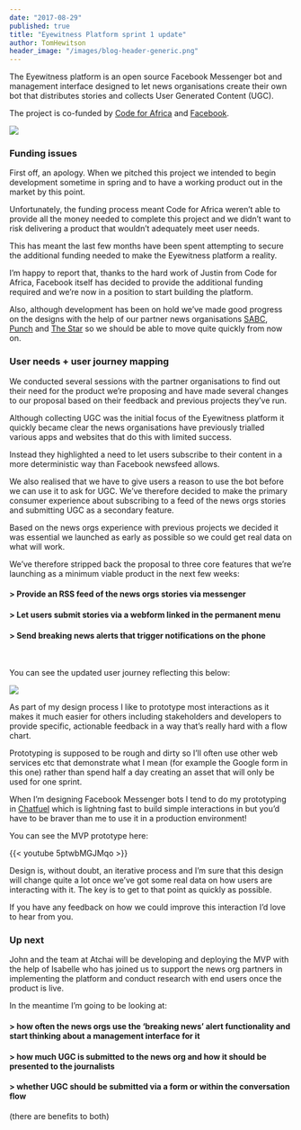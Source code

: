 ```yaml
---
date: "2017-08-29"
published: true
title: "Eyewitness Platform sprint 1 update"
author: TomHewitson
header_image: "/images/blog-header-generic.png"
---
```


The Eyewitness platform is an open source Facebook Messenger bot and management
interface designed to let news organisations create their own bot that
distributes stories and collects User Generated Content (UGC).

The project is co-funded by [Code for Africa](https://codeforafrica.org) and [Facebook](http://facebook.com).

![](/images/blog-eyewitness1-whiteboard.png)

### Funding issues

First off, an apology. When we pitched this project we intended to begin
development sometime in spring and to have a working product out in the market
by this point.

Unfortunately, the funding process meant Code for Africa weren’t able to provide
all the money needed to complete this project and we didn’t want to risk
delivering a product that wouldn’t adequately meet user needs.

This has meant the last few months have been spent attempting to secure the
additional funding needed to make the Eyewitness platform a reality.

I’m happy to report that, thanks to the hard work of Justin from Code for
Africa, Facebook itself has decided to provide the additional funding required
and we’re now in a position to start building the platform.

Also, although development has been on hold we’ve made good progress on the
designs with the help of our partner news organisations
[SABC](http://www.sabc.co.za/), [Punch](http://punchng.com/) and [The
Star](http://www.the-star.co.ke/) so we should be able to move quite quickly
from now on.

### User needs + user journey mapping

We conducted several sessions with the partner organisations to find out their
need for the product we’re proposing and have made several changes to our
proposal based on their feedback and previous projects they’ve run.

Although collecting UGC was the initial focus of the Eyewitness platform it
quickly became clear the news organisations have previously trialled various
apps and websites that do this with limited success.

Instead they highlighted a need to let users subscribe to their content in a
more deterministic way than Facebook newsfeed allows.

We also realised that we have to give users a reason to use the bot before we
can use it to ask for UGC. We’ve therefore decided to make the primary consumer
experience about subscribing to a feed of the news orgs stories and submitting
UGC as a secondary feature.

Based on the news orgs experience with previous projects we decided it was
essential we launched as early as possible so we could get real data on what
will work.

We’ve therefore stripped back the proposal to three core features that we’re
launching as a minimum viable product in the next few weeks:

#### > Provide an RSS feed of the news orgs stories via messenger

#### > Let users submit stories via a webform linked in the permanent menu

#### > Send breaking news alerts that trigger notifications on the phone

<br>

You can see the updated user journey reflecting this below:

![](/images/blog-eyewitness1-flow.png)

As part of my design process I like to prototype most interactions as it makes
it much easier for others including stakeholders and developers to provide
specific, actionable feedback in a way that’s really hard with a flow chart.

Prototyping is supposed to be rough and dirty so I’ll often use other web
services etc that demonstrate what I mean (for example the Google form in this
one) rather than spend half a day creating an asset that will only be used for
one sprint.

When I’m designing Facebook Messenger bots I tend to do my prototyping in
[Chatfuel](https://chatfuel.com/) which is lightning fast to build simple
interactions in but you’d have to be braver than me to use it in a production
environment!

You can see the MVP prototype here:

{{< youtube 5ptwbMGJMqo >}}

Design is, without doubt, an iterative process and I’m sure that this design
will change quite a lot once we’ve got some real data on how users are
interacting with it. The key is to get to that point as quickly as possible.

If you have any feedback on how we could improve this interaction I’d love to
hear from you.

### Up next

John and the team at Atchai will be developing and deploying the MVP with the
help of Isabelle who has joined us to support the news org partners in
implementing the platform and conduct research with end users once the product
is live.

In the meantime I’m going to be looking at:

#### > how often the news orgs use the ‘breaking news’ alert functionality and start thinking about a management interface for it

#### > how much UGC is submitted to the news org and how it should be presented to the journalists

#### > whether UGC should be submitted via a form or within the conversation flow
(there are benefits to both)


